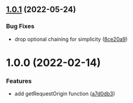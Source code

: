## [1.0.1](https://github.com/alexandermendes/get-request-origin/compare/v1.0.0...v1.0.1) (2022-05-24)


### Bug Fixes

* drop optional chaining for simplicity ([8ce20a9](https://github.com/alexandermendes/get-request-origin/commit/8ce20a99bfa5ec5bd80f4dadff438ef4ac104536))

# 1.0.0 (2022-02-14)


### Features

* add getRequestOrigin function ([a7d0db3](https://github.com/alexandermendes/get-request-origin/commit/a7d0db3056cb2eedfce4a1a4d2ceb3ec4b11113a))
